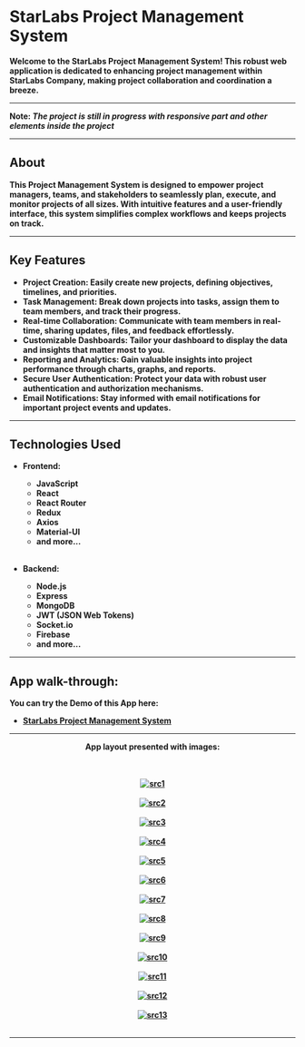 # StarLabs Project Management System
<b>Welcome to the StarLabs Project Management System! This robust web application is dedicated to enhancing project management within StarLabs Company, making project collaboration and coordination a breeze.</b>
<hr>
<b>Note: <i>The project is still in progress with responsive part and other elements inside the project</i></b>
<hr>
<h2>About</h2>
<b>This Project Management System is designed to empower project managers, teams, and stakeholders to seamlessly plan, execute, and monitor projects of all sizes. With intuitive features and a user-friendly interface, this system simplifies complex workflows and keeps projects on track.</b>
<hr>
<h2>Key Features</h2>

- <b>Project Creation: Easily create new projects, defining objectives, timelines, and priorities.</b><b>
- <b>Task Management: Break down projects into tasks, assign them to team members, and track their progress.</b><b>
- <b>Real-time Collaboration: Communicate with team members in real-time, sharing updates, files, and feedback effortlessly.</b><b>
- <b>Customizable Dashboards: Tailor your dashboard to display the data and insights that matter most to you.</b><b>
- <b>Reporting and Analytics: Gain valuable insights into project performance through charts, graphs, and reports.</b><b>
- <b>Secure User Authentication: Protect your data with robust user authentication and authorization mechanisms.</b><b>
- <b>Email Notifications: Stay informed with email notifications for important project events and updates.</b><b>
<hr>
  
<h2>Technologies Used</h2>

- <b>Frontend:</b><b>
  - JavaScript
  - React
  - React Router
  - Redux
  - Axios
  - Material-UI
  - and more...
  </br>
  
- <b>Backend:</b><b>
  - Node.js
  - Express
  - MongoDB
  - JWT (JSON Web Tokens)
  - Socket.io
  - Firebase
  - and more...
  
<hr>
<h2>App walk-through:</h2>

<b>You can try the Demo of this App here:</b> 
- [StarLabs Project Management System](https://starlabs-pms.netlify.app/)

 <hr>
 
 <p align="center">
<b>App layout presented with images:</b>
</br>
</br>
</br>
<div align="center">
<a href="https://ibb.co/zm5yTMG"><img src="https://i.ibb.co/gr75L2z/src1.jpg" alt="src1" border="0"></a></br></br>
<a href="https://ibb.co/c8Vr2b7"><img src="https://i.ibb.co/bvDKNH8/src2.jpg" alt="src2" border="0"></a></br></br>
<a href="https://ibb.co/zP3xZpr"><img src="https://i.ibb.co/SVkyBbP/src3.jpg" alt="src3" border="0"></a></br></br>
<a href="https://ibb.co/pbf99TF"><img src="https://i.ibb.co/0mCddLb/src4.jpg" alt="src4" border="0"></a></br></br>
<a href="https://ibb.co/6cKfsy0"><img src="https://i.ibb.co/7x36ySt/src5.jpg" alt="src5" border="0"></a></br></br>
<a href="https://ibb.co/mJXpfRQ"><img src="https://i.ibb.co/hsZ03gp/src6.jpg" alt="src6" border="0"></a></br></br>
<a href="https://ibb.co/Yp1jjrf"><img src="https://i.ibb.co/XSKJJwF/src7.jpg" alt="src7" border="0"></a></br></br>
<a href="https://ibb.co/VxN7QTN"><img src="https://i.ibb.co/YXWzyhW/src8.jpg" alt="src8" border="0"></a></br></br>
<a href="https://ibb.co/FVNSMW0"><img src="https://i.ibb.co/YZYzMWy/src9.jpg" alt="src9" border="0"></a></br></br>
<a href="https://ibb.co/Yb6m79x"><img src="https://i.ibb.co/8XJqD3H/src10.jpg" alt="src10" border="0"></a></br></br>
<a href="https://ibb.co/VWxXdRf"><img src="https://i.ibb.co/1fMH31F/src11.jpg" alt="src11" border="0"></a></br></br>
<a href="https://ibb.co/fYtTTr4"><img src="https://i.ibb.co/Kj788VF/src12.jpg" alt="src12" border="0"></a></br></br>
<a href="https://ibb.co/txdtn96"><img src="https://i.ibb.co/GthLGqD/src13.jpg" alt="src13" border="0"></a></br></br>
</div>
<hr>


